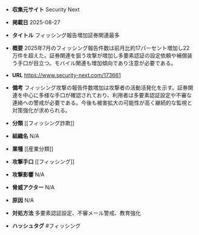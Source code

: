 - **収集元サイト**
Security Next

- **掲載日**
2025-08-27

- **タイトル**
フィッシング報告増加証券関連最多

- **概要**
2025年7月のフィッシング報告件数は前月比約17パーセント増加し22万件を超えた。証券関連を狙う攻撃が増加し多要素認証の設定依頼や補償装う手口が目立つ。モバイル関連も増加傾向であり注意が必要である。

- **URL**
https://www.security-next.com/173661

- **備考**
フィッシング攻撃の報告件数増加は攻撃者の活動活発化を示す。証券関連を中心に多様な手口が確認されており、利用者は多要素認証設定や不審な連絡への警戒が必要である。今後も被害拡大の可能性が高く継続的な監視と対策強化が求められる。

- **分類**
[[フィッシング詐欺]]

- **組織名**
N/A

- **業種**
[[産業分類]]

- **攻撃手口**
[[フィッシング]]

- **攻撃影響**
N/A

- **脅威アクター**
N/A

- **原因**
N/A

- **対処方法**
多要素認証設定、不審メール警戒、教育強化

- **ハッシュタグ**
#フィッシング
